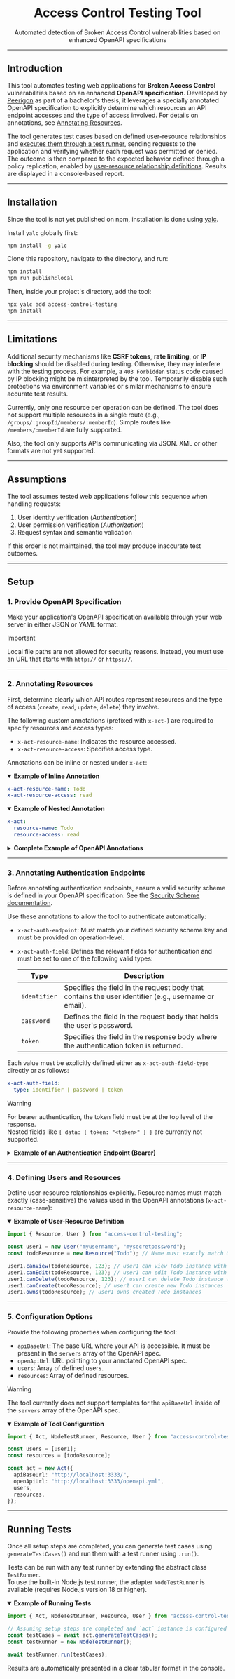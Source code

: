 <div align="center">
  <h1 align="center">Access Control Testing Tool</h1>
  <p align="center">Automated detection of Broken Access Control vulnerabilities based on enhanced OpenAPI specifications</p>
</div>

---

## Introduction

This tool automates testing web applications for **Broken Access Control** vulnerabilities based on an enhanced **OpenAPI specification**. Developed by [Peerigon](https://peerigon.com/) as part of a bachelor's thesis, it leverages a specially annotated OpenAPI specification to explicitly determine which resources an API endpoint accesses and the type of access involved. For details on annotations, see [Annotating Resources](#2-annotating-resources).

The tool generates test cases based on defined user-resource relationships and [executes them through a test runner](#running-tests), sending requests to the application and verifying whether each request was permitted or denied. The outcome is then compared to the expected behavior defined through a policy replication, enabled by [user-resource relationship definitions](#4-defining-users-and-resources). Results are displayed in a console-based report.

---

## Installation

Since the tool is not yet published on npm, installation is done using [yalc](https://github.com/wclr/yalc).

Install `yalc` globally first:

```bash
npm install -g yalc
```

Clone this repository, navigate to the directory, and run:

```bash
npm install
npm run publish:local
```

Then, inside your project's directory, add the tool:

```bash
npx yalc add access-control-testing
npm install
```

---

## Limitations

Additional security mechanisms like **CSRF tokens**, **rate limiting**, or **IP blocking** should be disabled during testing. Otherwise, they may interfere with the testing process. For example, a `403 Forbidden` status code caused by IP blocking might be misinterpreted by the tool. Temporarily disable such protections via environment variables or similar mechanisms to ensure accurate test results.

Currently, only one resource per operation can be defined. The tool does not support multiple resources in a single route (e.g., `/groups/:groupId/members/:memberId`). Simple routes like `/members/:memberId` are fully supported.

Also, the tool only supports APIs communicating via JSON. XML or other formats are not yet supported.

---

## Assumptions

The tool assumes tested web applications follow this sequence when handling requests:

1. User identity verification (_Authentication_)
2. User permission verification (_Authorization_)
3. Request syntax and semantic validation

If this order is not maintained, the tool may produce inaccurate test outcomes.

---

## Setup

### 1. Provide OpenAPI Specification

Make your application's OpenAPI specification available through your web server in either JSON or YAML format.

> [!IMPORTANT]  
> Local file paths are not allowed for security reasons. Instead, you must use an URL that starts with `http://` or `https://`.

---

### 2. Annotating Resources

First, determine clearly which API routes represent resources and the type of access (`create`, `read`, `update`, `delete`) they involve.

The following custom annotations (prefixed with `x-act-`) are required to specify resources and access types:

- `x-act-resource-name`: Indicates the resource accessed.
- `x-act-resource-access`: Specifies access type.

Annotations can be inline or nested under `x-act`:

<details open>
<summary><strong>Example of Inline Annotation</strong></summary>

```yaml
x-act-resource-name: Todo
x-act-resource-access: read
```

</details>

<details open>
<summary><strong>Example of Nested Annotation</strong></summary>

```yaml
x-act:
  resource-name: Todo
  resource-access: read
```

</details>

<details>
<summary><strong>Complete Example of OpenAPI Annotations</strong></summary>

```yaml
paths:
  /todos:
    get:
      # ...
      x-act:
        resource-name: Todo
        resource-access: read
    post:
      # ...
      x-act:
        resource-name: Todo
        resource-access: create

  /todos/{id}:
    # ...
    get:
      parameters:
        - name: id
          in: path
          required: true
          schema:
            type: string
          x-act:
            resource-name: Todo
            resource-access: read
```

</details>

---

### 3. Annotating Authentication Endpoints

Before annotating authentication endpoints, ensure a valid security scheme is defined in your OpenAPI specification. See the [Security Scheme documentation](https://learn.openapis.org/specification/security.html).

Use these annotations to allow the tool to authenticate automatically:

- `x-act-auth-endpoint`: Must match your defined security scheme key and must be provided on operation-level.
- `x-act-auth-field`: Defines the relevant fields for authentication and must be set to one of the following valid types:

  | Type         | Description                                                                                          |
  | ------------ | ---------------------------------------------------------------------------------------------------- |
  | `identifier` | Specifies the field in the request body that contains the user identifier (e.g., username or email). |
  | `password`   | Defines the field in the request body that holds the user's password.                                |
  | `token`      | Specifies the field in the response body where the authentication token is returned.                 |

Each value must be explicitly defined either as `x-act-auth-field-type` directly or as follows:

```yaml
x-act-auth-field:
  type: identifier | password | token
```

> [!WARNING]  
> For bearer authentication, the token field must be at the top level of the response.  
> Nested fields like `{ data: { token: "<token>" } }` are currently not supported.

<details>
<summary><strong>Example of an Authentication Endpoint (Bearer)</strong></summary>

```yaml
paths:
  /login/bearer:
    post:
      requestBody:
        required: true
        content:
          application/json:
            schema:
              type: object
              properties:
                username:
                  type: string
                  x-act-auth-field:
                    type: identifier
                password:
                  type: string
                  x-act-auth-field:
                    type: password
      responses:
        "200":
          content:
            application/json:
              schema:
                type: object
                properties:
                  token:
                    type: string
                    x-act-auth-field:
                      type: token
      x-act-auth-endpoint: bearerHttpAuthentication
```

</details>

---

### 4. Defining Users and Resources

Define user-resource relationships explicitly. Resource names must match exactly (case-sensitive) the values used in the OpenAPI annotations (`x-act-resource-name`):

<details open>
<summary><strong>Example of User-Resource Definition</strong></summary>

```typescript
import { Resource, User } from "access-control-testing";

const user1 = new User("myusername", "mysecretpassword");
const todoResource = new Resource("Todo"); // Name must exactly match OpenAPI spec annotation

user1.canView(todoResource, 123); // user1 can view Todo instance with identifier 123
user1.canEdit(todoResource, 123); // user1 can edit Todo instance with identifier 123
user1.canDelete(todoResource, 123); // user1 can delete Todo instance with identifier 123
user1.canCreate(todoResource); // user1 can create new Todo instances
user1.owns(todoResource); // user1 owns created Todo instances
```

</details>

---

### 5. Configuration Options

Provide the following properties when configuring the tool:

- `apiBaseUrl`: The base URL where your API is accessible. It must be present in the `servers` array of the OpenAPI spec.
- `openApiUrl`: URL pointing to your annotated OpenAPI spec.
- `users`: Array of defined users.
- `resources`: Array of defined resources.

> [!WARNING]  
> The tool currently does not support templates for the `apiBaseUrl` inside of the `servers` array of the OpenAPI spec.

<details open>
<summary><strong>Example of Tool Configuration</strong></summary>

```typescript
import { Act, NodeTestRunner, Resource, User } from "access-control-testing";

const users = [user1];
const resources = [todoResource];

const act = new Act({
  apiBaseUrl: "http://localhost:3333/",
  openApiUrl: "http://localhost:3333/openapi.yml",
  users,
  resources,
});
```

</details>

---

## Running Tests

Once all setup steps are completed, you can generate test cases using `generateTestCases()` and run them with a test runner using `.run()`.

Tests can be run with any test runner by extending the abstract class `TestRunner`.  
To use the built-in Node.js test runner, the adapter `NodeTestRunner` is available (requires Node.js version 18 or higher).

<details open>
<summary><strong>Example of Running Tests</strong></summary>

```typescript
import { Act, NodeTestRunner, Resource, User } from "access-control-testing";

// Assuming setup steps are completed and `act` instance is configured
const testCases = await act.generateTestCases();
const testRunner = new NodeTestRunner();

await testRunner.run(testCases);
```

</details>

Results are automatically presented in a clear tabular format in the console.
